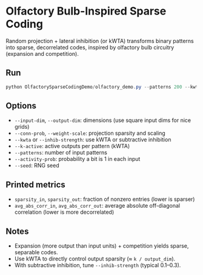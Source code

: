 # Olfactory Bulb-Inspired Sparse Coding

Random projection + lateral inhibition (or kWTA) transforms binary patterns into sparse, decorrelated codes, inspired by olfactory bulb circuitry (expansion and competition).

## Run

```powershell
python OlfactorySparseCodingDemo/olfactory_demo.py --patterns 200 --kwta --k-active 25 --save olf_demo.png --no-show
```

## Options

- `--input-dim`, `--output-dim`: dimensions (use square input dims for nice grids)
- `--conn-prob`, `--weight-scale`: projection sparsity and scaling
- `--kwta` or `--inhib-strength`: use kWTA or subtractive inhibition
- `--k-active`: active outputs per pattern (kWTA)
- `--patterns`: number of input patterns
- `--activity-prob`: probability a bit is 1 in each input
- `--seed`: RNG seed

## Printed metrics

- `sparsity_in`, `sparsity_out`: fraction of nonzero entries (lower is sparser)
- `avg_abs_corr_in`, `avg_abs_corr_out`: average absolute off-diagonal correlation (lower is more decorrelated)

## Notes

- Expansion (more output than input units) + competition yields sparse, separable codes.
- Use kWTA to directly control output sparsity (≈ `k / output_dim`).
- With subtractive inhibition, tune `--inhib-strength` (typical 0.1–0.3).
